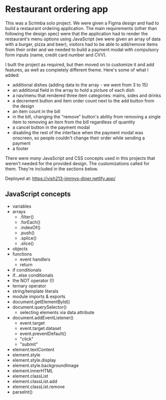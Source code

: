 # Restaurant ordering app

This was a Scrimba solo project. We were given a Figma design and had to build a restaurant ordering application. The main requirements (other than following the design spec) were that the application had to render the restaurant's menu options using JavaScript (we were given an array of data with a burger, pizza and beer), visitors had to be able to add/remove items from their order and we needed to build a payment modal with compulsory form inputs (name, credit card number and CVV).

I built the project as required, but then moved on to customize it and add features, as well as completely different theme. Here's some of what I added:

- additional dishes (adding data to the array - we went from 3 to 15)
- an additional field in the array to hold a picture of each dish
- a nav/menu that rendered three item categories: mains, sides and drinks
- a decrement button and item order count next to the add button from the design
- an item count in the bill
- in the bill, changing the "remove" button's ability from removing a single item to removing an item from the bill regardless of quantity
- a cancel button in the payment modal
- disabling the rest of the interface when the payment modal was onscreen, so people couldn't change their order while sending a payment
- a footer

There were *many* JavaScript and CSS concepts used in this projects that weren't needed for the provided design. The customizations called for them. They're included in the sections below.

Deployed at: https://vish213-jimmys-diner.netlify.app/

## JavaScript concepts

- variables
- arrays
    - .filter()
    - .forEach()
    - .indexOf()
    - .push()
    - .splice()
    - .slice()
- objects
- functions
    - event handlers
    - return
- if conditionals
- if...else conditionals
- the NOT operator (!)
- ternary operator
- string/template literals
- module imports & exports
- document.getElementById()
- document.querySelector()
    - selecting elements via data attribute
- document.addEventListener()
    - event.target
    - event.target.dataset
    - event.preventDefault()
    - "click"
    - "submit"
- element.textContent
- element.style
- element.style.display
- element.style.backgroundImage
- element.innerHTML
- element.classList
- element.classList.add
- element.classList.remove
- parseInt()